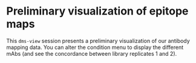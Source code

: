 # Preliminary visualization of epitope maps

This `dms-view` session presents a preliminary visualization of our antibody mapping data. You can alter the condition menu to display the different mAbs (and see the concordance between library replicates 1 and 2). 
